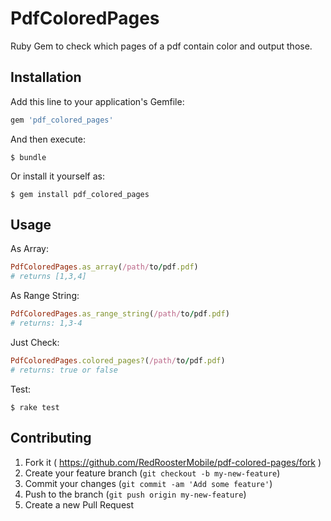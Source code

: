 # PdfColoredPages

Ruby Gem to check which pages of a pdf contain color and output those.

## Installation

Add this line to your application's Gemfile:

```ruby
gem 'pdf_colored_pages'
```

And then execute:

    $ bundle

Or install it yourself as:

    $ gem install pdf_colored_pages

## Usage

As Array:
```ruby
PdfColoredPages.as_array(/path/to/pdf.pdf)
# returns [1,3,4]
```

As Range String:
```ruby
PdfColoredPages.as_range_string(/path/to/pdf.pdf)
# returns: 1,3-4
```

Just Check:
```ruby
PdfColoredPages.colored_pages?(/path/to/pdf.pdf)
# returns: true or false
```

Test:

    $ rake test

## Contributing

1. Fork it ( https://github.com/RedRoosterMobile/pdf-colored-pages/fork )
2. Create your feature branch (`git checkout -b my-new-feature`)
3. Commit your changes (`git commit -am 'Add some feature'`)
4. Push to the branch (`git push origin my-new-feature`)
5. Create a new Pull Request
